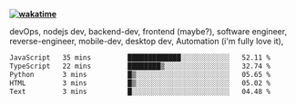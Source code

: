 **[![wakatime](https://wakatime.com/badge/user/87646243-158a-4241-a3cb-668e1fa2dbb8.svg)](https://wakatime.com/@87646243-158a-4241-a3cb-668e1fa2dbb8?style=plastic)**


devOps, nodejs dev, backend-dev, frontend (maybe?), software engineer, reverse-engineer, mobile-dev, desktop dev, Automation (i'm fully love it), 

<!--START_SECTION:waka-->

```txt
JavaScript   35 mins         █████████████░░░░░░░░░░░░   52.11 %
TypeScript   22 mins         ████████▒░░░░░░░░░░░░░░░░   32.74 %
Python       3 mins          █▒░░░░░░░░░░░░░░░░░░░░░░░   05.65 %
HTML         3 mins          █▒░░░░░░░░░░░░░░░░░░░░░░░   05.02 %
Text         3 mins          █░░░░░░░░░░░░░░░░░░░░░░░░   04.48 %
```

<!--END_SECTION:waka-->
